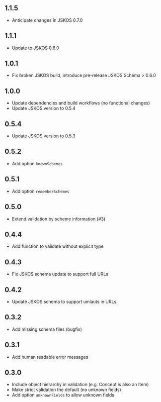 ## 1.1.5

* Anticipate changes in JSKOS 0.7.0

## 1.1.1

* Update to JSKOS 0.6.0

## 1.0.1

* Fix broken JSKOS build, introduce pre-release JSKOS Schema > 0.6.0

## 1.0.0

* Update dependencies and build workflows (no functional changes)
* Update JSKOS version to 0.5.4

## 0.5.4

* Update JSKOS version to 0.5.3

## 0.5.2

* Add option `knownSchemes`

## 0.5.1

* Add option `rememberSchemes`

## 0.5.0

* Extend validation by scheme information (#3)

## 0.4.4

* Add function to validate without explicit type
 
## 0.4.3

* Fix JSKOS schema update to support full URLs

## 0.4.2

* Update JSKOS schema to support umlauts in URLs

## 0.3.2

* Add missing schema files (bugfix)

## 0.3.1

* Add human readable error messages

## 0.3.0

* Include object hierarchy in validation (e.g. Concept is also an Item)
* Make strict validation the default (no unknown fields)
* Add option `unknownFields` to allow unknown fields
